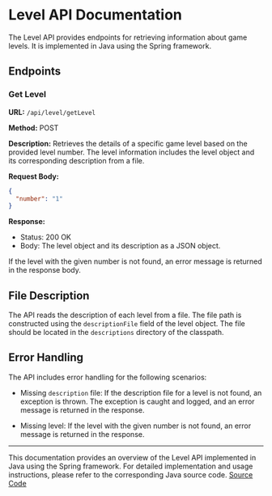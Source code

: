 # Level API Documentation

The Level API provides endpoints for retrieving information about game levels. It is implemented in Java using the Spring framework.

## Endpoints

### Get Level

**URL:** `/api/level/getLevel`

**Method:** POST

**Description:** Retrieves the details of a specific game level based on the provided level number. The level information includes the level object and its corresponding description from a file.

**Request Body:**
```json
{
  "number": "1"
}
```

**Response:**
- Status: 200 OK
- Body: The level object and its description as a JSON object.

If the level with the given number is not found, an error message is returned in the response body.

## File Description

The API reads the description of each level from a file. The file path is constructed using the `descriptionFile` field of the level object. The file should be located in the `descriptions` directory of the classpath.

## Error Handling

The API includes error handling for the following scenarios:

- Missing `description` file: If the description file for a level is not found, an exception is thrown. The exception is caught and logged, and an error message is returned in the response.

- Missing level: If the level with the given number is not found, an error message is returned in the response.


---

This documentation provides an overview of the Level API implemented in Java using the Spring framework. For detailed implementation and usage instructions, please refer to the corresponding Java source code.
[Source Code](https://github.com/supermengman/monkeybackendrepo/blob/main/src/main/java/com/nighthawk/spring_portfolio/mvc/monkeyrace/LevelApiController.java)
